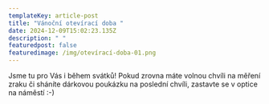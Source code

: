 ```yaml
---
templateKey: article-post
title: "Vánoční otevírací doba "
date: 2024-12-09T15:02:23.135Z
description: " "
featuredpost: false
featuredimage: /img/otevírací-doba-01.png
---
```

J﻿sme tu pro Vás i během svátků! Pokud zrovna máte volnou chvíli na měření zraku či sháníte dárkovou poukázku na poslední chvíli, zastavte se v optice na náměstí :-)